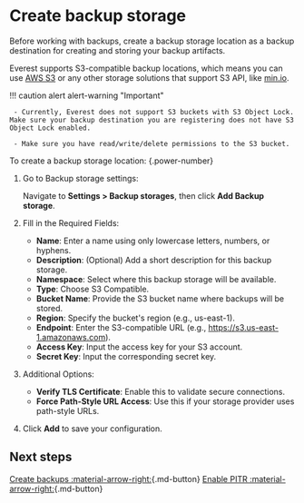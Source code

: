 # Create backup storage

Before working with backups, create a backup storage location as a backup destination for creating and storing your backup artifacts.  

Everest supports S3-compatible backup locations, which means you can use [AWS S3](https://aws.amazon.com/s3/) or any other storage solutions that support S3 API, like [min.io](https://min.io/).

!!! caution alert alert-warning "Important"

     - Currently, Everest does not support S3 buckets with S3 Object Lock. Make sure your backup destination you are registering does not have S3 Object Lock enabled.

     - Make sure you have read/write/delete permissions to the S3 bucket.

To create a backup storage location:
{.power-number}

1. Go to Backup storage settings:

    Navigate to <i class="uil uil-cog"></i> **Settings > Backup storages**, then click **Add Backup storage**.

2. Fill in the Required Fields:

      - **Name**: Enter a name using only lowercase letters, numbers, or hyphens.
      - **Description**: (Optional) Add a short description for this backup storage.
      - **Namespace**: Select where this backup storage will be available.
      - **Type**: Choose S3 Compatible.
      - **Bucket Name**: Provide the S3 bucket name where backups will be stored.
      - **Region**: Specify the bucket's region (e.g., us-east-1).
      - **Endpoint**: Enter the S3-compatible URL (e.g., https://s3.us-east-1.amazonaws.com).
      - **Access Key**: Input the access key for your S3 account.
      - **Secret Key**: Input the corresponding secret key.

3. Additional Options:
      - **Verify TLS Certificate**: Enable this to validate secure connections.
      - **Force Path-Style URL Access**: Use this if your storage provider uses path-style URLs.

4. Click **Add** to save your configuration.


## Next steps

[Create backups :material-arrow-right:](../use/createBackups/CreateOnDemand.md){.md-button}
[Enable PITR :material-arrow-right:](../use/createBackups/EnablePITR.md){.md-button}